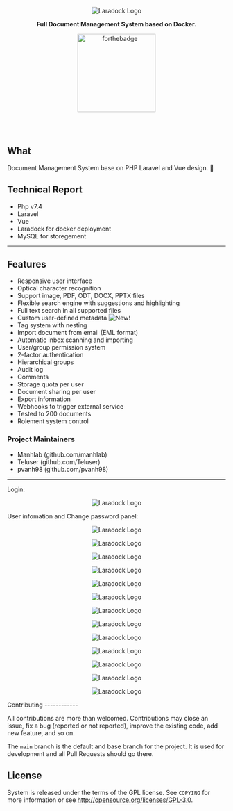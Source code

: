 <p align="center">
    <img src="/img/qInlEsuLmF8.jpg" alt="Laradock Logo"/>
</p>
<p align="center"><b>Full Document Management System based on Docker.</b></p>

<p align="center">
    <a href="http://zalt.me"><img src="http://forthebadge.com/images/badges/built-by-developers.svg" alt="forthebadge" width="180"></a>
</p>

<br>
<br>

## What
Document Management System base on PHP Laravel and Vue design. 💜

## Technical Report
- Php v7.4
- Laravel
- Vue
- Laradock for docker deployment
- MySQL for storegement
---
Features
--------

- Responsive user interface
- Optical character recognition
- Support image, PDF, ODT, DOCX, PPTX files
- Flexible search engine with suggestions and highlighting
- Full text search in all supported files
- Custom user-defined metadata ![New!](https://www.sismics.com/public/img/new.png)
- Tag system with nesting
- Import document from email (EML format)
- Automatic inbox scanning and importing
- User/group permission system
- 2-factor authentication
- Hierarchical groups
- Audit log
- Comments
- Storage quota per user
- Document sharing per user
- Export information
- Webhooks to trigger external service
- Tested to 200 documents
- Rolement system control 





### Project Maintainers
- Manhlab (github.com/manhlab)
- Teluser (github.com/Teluser)
- pvanh98 (github.com/pvanh98)
---
Login:
<p align="center">
    <img src="/img/Screenshot.png" alt="Laradock Logo"/>
</p>
User infomation and Change password panel:
<p align="center">
    <img src="/img/Screenshot (2).png" alt="Laradock Logo"/>
</p>
<p align="center">
    <img src="/img/Screenshot (3).png" alt="Laradock Logo"/>
</p>
<p align="center">
    <img src="/img/Screenshot (4).png" alt="Laradock Logo"/>
</p>
<p align="center">
    <img src="/img/Screenshot (5).png" alt="Laradock Logo"/>
</p>
<p align="center">
    <img src="/img/Screenshot (6).png" alt="Laradock Logo"/>
</p>
<p align="center">
    <img src="/img/Screenshot (6).png" alt="Laradock Logo"/>
</p>
<p align="center">
    <img src="/img/Screenshot (7).png" alt="Laradock Logo"/>
</p>
<p align="center">
    <img src="/img/Screenshot (8).png" alt="Laradock Logo"/>
</p>
<p align="center">
    <img src="/img/Screenshot (9).png" alt="Laradock Logo"/>
</p>
<p align="center">
    <img src="/img/Screenshot (10).png" alt="Laradock Logo"/>
</p>
<p align="center">
    <img src="/img/Screenshot (11).png" alt="Laradock Logo"/>
</p>
<p align="center">
    <img src="/img/Screenshot (12).png" alt="Laradock Logo"/>
</p>
<p align="center">
    <img src="/img/Screenshot (13).png" alt="Laradock Logo"/>
</p>
Contributing
------------

All contributions are more than welcomed. Contributions may close an issue, fix a bug (reported or not reported), improve the existing code, add new feature, and so on.

The `main` branch is the default and base branch for the project. It is used for development and all Pull Requests should go there.

License
-------
System is released under the terms of the GPL license. See `COPYING` for more
information or see <http://opensource.org/licenses/GPL-3.0>.
